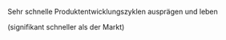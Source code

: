 Sehr schnelle Produktentwicklungszyklen ausprägen und leben 

(signifikant schneller als der Markt)
